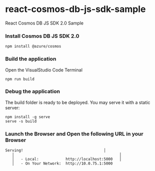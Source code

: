 # react-cosmos-db-js-sdk-sample
React Cosmos DB JS SDK 2.0 Sample

### Install Cosmos DB JS SDK 2.0
```
npm install @azure/cosmos
```

### Build the application 

Open the VisualStudio Code Terminal 
```
npm run build
```

### Debug the application 
The build folder is ready to be deployed.
You may serve it with a static server:
```
npm install -g serve
serve -s build
```

### Launch the Browser and Open the following URL in your Browser 
```
Serving!                                    │
   │                                               │
   │   - Local:            http://localhost:5000   │
   │   - On Your Network:  http://10.0.75.1:5000 
```
